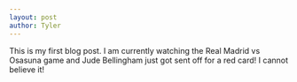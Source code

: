 ```yaml
---
layout: post
author: Tyler
---
```


This is my first blog post. I am currently watching the Real Madrid vs Osasuna game and Jude Bellingham just got sent off for a red card! I cannot believe it!
